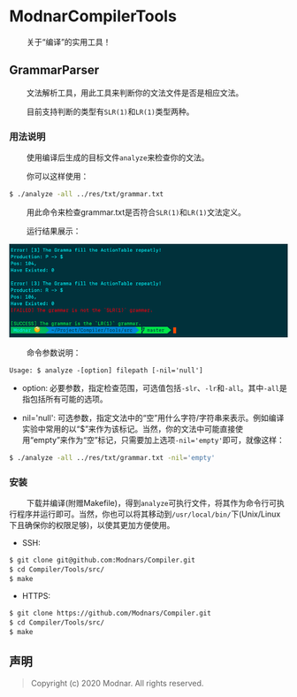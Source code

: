 # ModnarCompilerTools

&#160; &#160; &#160; &#160; 关于“编译”的实用工具！

## GrammarParser

&#160; &#160; &#160; &#160; 文法解析工具，用此工具来判断你的文法文件是否是相应文法。

&#160; &#160; &#160; &#160; 目前支持判断的类型有`SLR(1)`和`LR(1)`类型两种。

### 用法说明

&#160; &#160; &#160; &#160; 使用编译后生成的目标文件`analyze`来检查你的文法。

&#160; &#160; &#160; &#160; 你可以这样使用：

```bash
$ ./analyze -all ../res/txt/grammar.txt
```

&#160; &#160; &#160; &#160; 用此命令来检查grammar.txt是否符合`SLR(1)`和`LR(1)`文法定义。

&#160; &#160; &#160; &#160; 运行结果展示：

![GrammarParser execution output](res/img/output.png)

&#160; &#160; &#160; &#160; 命令参数说明：

``` 
Usage: $ analyze -[option] filepath [-nil='null']
```

- option: 必要参数，指定检查范围，可选值包括`-slr`、`-lr`和`-all`。其中`-all`是指包括所有可能的选项。

- nil='null': 可选参数，指定文法中的“空”用什么字符/字符串来表示。例如编译实验中常用的以“$”来作为该标记。当然，你的文法中可能直接使用“empty”来作为“空”标记，只需要加上选项`-nil='empty'`即可，就像这样：

```bash
$ ./analyze -all ../res/txt/grammar.txt -nil='empty'
```

### 安装

&#160; &#160; &#160; &#160; 下载并编译(附赠Makefile)，得到`analyze`可执行文件，将其作为命令行可执行程序并运行即可。当然，你也可以将其移动到`/usr/local/bin/`下(Unix/Linux下且确保你的权限足够)，以使其更加方便使用。

- SSH:

```bash
$ git clone git@github.com:Modnars/Compiler.git
$ cd Compiler/Tools/src/
$ make
```

- HTTPS:

```bash
$ git clone https://github.com/Modnars/Compiler.git
$ cd Compiler/Tools/src/
$ make
```

## 声明

> Copyright (c) 2020 Modnar. All rights reserved.
